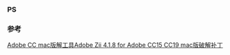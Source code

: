 ### PS





### 参考
[Adobe CC mac版解工具Adobe Zii 4.1.8 for Adobe CC15 CC19 mac版破解补丁](https://www.sdbeta.com/wg/121240.html)  



